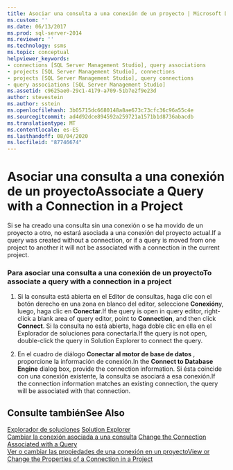```yaml
---
title: Asociar una consulta a una conexión de un proyecto | Microsoft Docs
ms.custom: ''
ms.date: 06/13/2017
ms.prod: sql-server-2014
ms.reviewer: ''
ms.technology: ssms
ms.topic: conceptual
helpviewer_keywords:
- connections [SQL Server Management Studio], query associations
- projects [SQL Server Management Studio], connections
- projects [SQL Server Management Studio], query connections
- query associations [SQL Server Management Studio]
ms.assetid: c9625ae0-29c1-4179-a709-51b7e2f9e23d
author: stevestein
ms.author: sstein
ms.openlocfilehash: 3b05715dc6680148a8ae673c73cfc36c96a55c4e
ms.sourcegitcommit: ad4d92dce894592a259721a1571b1d8736abacdb
ms.translationtype: MT
ms.contentlocale: es-ES
ms.lasthandoff: 08/04/2020
ms.locfileid: "87746674"
---
```

# <a name="associate-a-query-with-a-connection-in-a-project"></a><span data-ttu-id="c251f-102">Asociar una consulta a una conexión de un proyecto</span><span class="sxs-lookup"><span data-stu-id="c251f-102">Associate a Query with a Connection in a Project</span></span>
  <span data-ttu-id="c251f-103">Si se ha creado una consulta sin una conexión o se ha movido de un proyecto a otro, no estará asociada a una conexión del proyecto actual.</span><span class="sxs-lookup"><span data-stu-id="c251f-103">If a query was created without a connection, or if a query is moved from one project to another it will not be associated with a connection in the current project.</span></span>  
  
### <a name="to-associate-a-query-with-a-connection-in-a-project"></a><span data-ttu-id="c251f-104">Para asociar una consulta a una conexión de un proyecto</span><span class="sxs-lookup"><span data-stu-id="c251f-104">To associate a query with a connection in a project</span></span>  
  
1.  <span data-ttu-id="c251f-105">Si la consulta está abierta en el Editor de consultas, haga clic con el botón derecho en una zona en blanco del editor, seleccione **Conexión**y, luego, haga clic en **Conectar**.</span><span class="sxs-lookup"><span data-stu-id="c251f-105">If the query is open in query editor, right-click a blank area of query editor, point to **Connection**, and then click **Connect**.</span></span> <span data-ttu-id="c251f-106">Si la consulta no está abierta, haga doble clic en ella en el Explorador de soluciones para conectarla.</span><span class="sxs-lookup"><span data-stu-id="c251f-106">If the query is not open, double-click the query in Solution Explorer to connect the query.</span></span>  
  
2.  <span data-ttu-id="c251f-107">En el cuadro de diálogo **Conectar al motor de base de datos** , proporcione la información de conexión.</span><span class="sxs-lookup"><span data-stu-id="c251f-107">In the **Connect to Database Engine** dialog box, provide the connection information.</span></span> <span data-ttu-id="c251f-108">Si ésta coincide con una conexión existente, la consulta se asociará a esa conexión.</span><span class="sxs-lookup"><span data-stu-id="c251f-108">If the connection information matches an existing connection, the query will be associated with that connection.</span></span>  
  
## <a name="see-also"></a><span data-ttu-id="c251f-109">Consulte también</span><span class="sxs-lookup"><span data-stu-id="c251f-109">See Also</span></span>  
 <span data-ttu-id="c251f-110">[Explorador de soluciones](solution-explorer.md) </span><span class="sxs-lookup"><span data-stu-id="c251f-110">[Solution Explorer](solution-explorer.md) </span></span>  
 <span data-ttu-id="c251f-111">[Cambiar la conexión asociada a una consulta](change-the-connection-associated-with-a-query.md) </span><span class="sxs-lookup"><span data-stu-id="c251f-111">[Change the Connection Associated with a Query](change-the-connection-associated-with-a-query.md) </span></span>  
 [<span data-ttu-id="c251f-112">Ver o cambiar las propiedades de una conexión en un proyecto</span><span class="sxs-lookup"><span data-stu-id="c251f-112">View or Change the Properties of a Connection in a Project</span></span>](view-or-change-the-properties-of-a-connection-in-a-project.md)  
  
  
